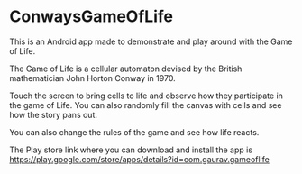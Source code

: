 ConwaysGameOfLife
=================

This is an Android app made to demonstrate and play around with the Game of Life.

The Game of Life is a cellular automaton devised by the British mathematician John Horton Conway in 1970.

Touch the screen to bring cells to life and observe how they participate in the game of Life.
You can also randomly fill the canvas with cells and see how the story pans out.

You can also change the rules of the game and see how life reacts.

The Play store link where you can download and install the app is
https://play.google.com/store/apps/details?id=com.gaurav.gameoflife

